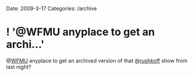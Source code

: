 Date: 2009-3-17
Categories: /archive

# ! '@WFMU anyplace to get an archi...'

@<a href="http://twitter.com/WFMU">WFMU</a> anyplace to get an archived version of that @<a href="http://twitter.com/rushkoff">rushkoff</a> show from last night?
